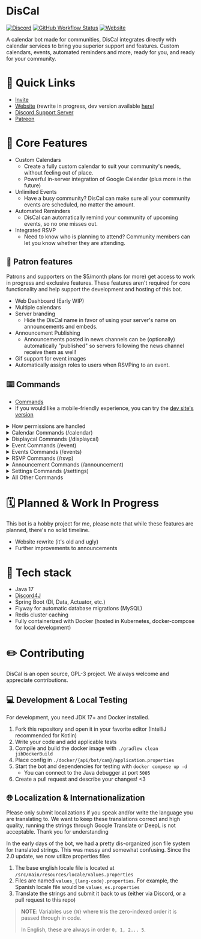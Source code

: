# DisCal
[![Discord](https://img.shields.io/discord/375357265198317579?label=DreamExposure&style=flat-square)](https://discord.gg/2TFqyuy)
[![GitHub Workflow Status](https://img.shields.io/github/actions/workflow/status/DreamExposure/DisCal-Discord-Bot/gradle.yml?branch=develop&label=Build&style=flat-square)](https://github.com/DreamExposure/DisCal-Discord-Bot/actions)
[![Website](https://img.shields.io/website?down_color=red&down_message=offline&label=Status&style=flat-square&up_message=online&url=https%3A%2F%2Fwww.discalbot.com)](https://discalbot.com/status)


A calendar bot made for communities, 
DisCal integrates directly with calendar services to bring you superior support and features.
Custom calendars, events, automated reminders and more, ready for you, and ready for your community.

# 🔗 Quick Links
- [Invite](https://discord.com/api/oauth2/authorize?client_id=265523588918935552&permissions=420979666000&scope=bot%20applications.commands)
- [Website](https://discalbot.com) (rewrite in progress, dev version available [here](https://dev.discalbot.com))
- [Discord Support Server](https://discord.gg/2TFqyuy)
- [Patreon](https://www.patreon.com/Novafox)

# 💎 Core Features
- Custom Calendars 
  - Create a fully custom calendar to suit your community's needs, without feeling out of place.
  - Powerful in-server integration of Google Calendar (plus more in the future)
- Unlimited Events
  - Have a busy community? DisCal can make sure all your community events are scheduled, no matter the amount.
- Automated Reminders
  - DisCal can automatically remind your community of upcoming events, so no one misses out.
- Integrated RSVP
  - Need to know who is planning to attend? Community members can let you know whether they are attending.


## 🎉 Patron features
Patrons and supporters on the $5/month plans (or more) get access to work in progress and exclusive features.
These features aren't required for core functionality and help support the development and hosting of this bot.

- Web Dashboard (Early WIP)
- Multiple calendars
- Server branding
  - Hide the DisCal name in favor of using your server's name on announcements and embeds.
- Announcement Publishing
  - Announcements posted in news channels can be (optionally) automatically "published" so servers following the news channel receive them as well!
- Gif support for event images
- Automatically assign roles to users when RSVPing to an event.

## ⌨️ Commands
- [Commands](https://discalbot.com/commands)
- If you would like a mobile-friendly experience, you can try the [dev site's version](https://dev.discalbot.com/commands)

<details>
<summary>How permissions are handled</summary>

DisCal uses a simple-to-understand permission scheme for handling access to commands.
- **Elevated**
  - Requires `ADMINISTRATOR` or `MANAGE_SERVER` permission nodes, or being the guild owner
- **Privileged**
  -  Requires DisCal control role (default control role is `@everyone`)
- **Everyone**
  - Everyone will always be able to access (unless commands are disabled for the channel)
- **Patron-Only**
  - Requires guild to be a patron-guild at the early access tier or higher
- **Dev-Only**
  - Only DisCal Developers are able to use these commands
</details>

<details>
<summary>Calendar Commands (/calendar)</summary>

| Command                 | Description                            | Permissions |
|-------------------------|----------------------------------------|-------------|
| `/calendar create`      | Starts the calendar creation wizard    | elevated    |
| `/calendar name`        | Sets the calendar's name               | elevated    |
| `/calendar description` | Sets the calendar's description        | elevated    |
| `/calendar timezone`    | Sets the calendar's timezone           | elevated    |
| `/calendar review`      | Displays the calendar's properties     | elevated    |
| `/calendar confirm`     | Commits the changes made in the wizard | elevated    |
| `/calendar cancel`      | Cancels the wizard                     | elevated    |
| `/calendar delete`      | Deletes the calendar                   | elevated    |
| `/calendar edit`        | Starts the calendar edit wizard        | elevated    |
</details>

<details>
<summary>Displaycal Commands (/displaycal)</summary>

| Command              | Description                                           | Permissions |
|----------------------|-------------------------------------------------------|-------------|
| `/displaycal new`    | Creates a new auto-updating calendar overview message | elevated    |
</details>

<details>
<summary>Event Commands (/event)</summary>

| Command              | Description                                         | Permissions                         |
|----------------------|-----------------------------------------------------|-------------------------------------|
| `/event view`        | Displays the event's details                        | everyone                            |
| `/event create`      | Starts the event creation wizard                    | privileged                          |
| `/event name`        | Sets the event's name                               | privileged                          |
| `/event description` | Sets the event's description                        | privileged                          |
| `/event start`       | Sets the event's start                              | privileged                          |
| `/event end`         | Sets the event's end                                | privileged                          |
| `/event color`       | Sets the event's color                              | privileged                          |
| `/event location`    | Sets the event's location                           | privileged                          |
| `/event image`       | Sets the event's image                              | privileged, gif support patron-only |
| `/event recur`       | Toggles whether the event recurs, and how it recurs | privileged                          |
| `/event review`      | Displays the event's properties                     | privileged                          |
| `/event confirm`     | Commits the changes made in the wizard              | privileged                          |
| `/event cancel`      | Cancels the wizard                                  | privileged                          |
| `/event edit`        | Starts the event edit wizard                        | privileged                          |
| `/event copy`        | Copies an existing event's details to a new event   | privileged                          |
| `/event delete`      | Deletes an event                                    | privileged                          |
</details>

<details>
<summary>Events Commands (/events)</summary>

| Command            | Description                                       | Permissions |
|--------------------|---------------------------------------------------|-------------|
| `/events upcoming` | Lists the next X upcoming events                  | everyone    |
| `/events ongoing`  | Lists the ongoing events                          | everyone    |
| `/events today`    | Lists the events occurring in the next 24 hours   | everyone    |
| `/events range`    | Lists the events found in the date range provided | everyone    |
</details>

<details>
<summary>RSVP Commands (/rsvp)</summary>

| Command        | Description                                                                                                                          | Permissions           |
|----------------|--------------------------------------------------------------------------------------------------------------------------------------|-----------------------|
| `/rsvp ontime` | RSVPs as going to the event on time                                                                                                  | everyone              |
| `/rsvp late`   | RSVPs as going to the event, but arriving late                                                                                       | everyone              |
| `/rsvp not`    | RSVPs as not going to the event                                                                                                      | everyone              |
| `/rsvp unsure` | RSVPs as unsure if you will be able to attend                                                                                        | everyone              |
| `/rsvp remove` | Removes your RSVP status from the event                                                                                              | everyone              |
| `/rsvp list`   | Lists who has RSVPed to the event                                                                                                    | everyone              |
| `/rsvp limit`  | Sets the max number of people allowed to attend. `-1` to disable the limit                                                           | privileged            |
| `/rsvp role`   | Sets the role assigned when RSVP'd to the event. `@everyone` to disable. *NOTE:* These roles are currently not automatically removed | elevated, patron-only |
</details>

<details>
<summary>Announcement Commands (/announcement)</summary>

| Command                     | Description                                                                         | Permissions             |
|-----------------------------|-------------------------------------------------------------------------------------|-------------------------|
| `/announcement create`      | Starts the announcement create wizard                                               | privileged              |
| `/announcement type`        | Sets the announcement type. Valid types: UNIVERSAL, SPECIFIC, COLOR, RECUR          | privileged              |
| `/announcement modifier`    | Sets the announcement modifier. Valid types: BEFORE (default), DURING               | privileged              |
| `/announcement event`       | Sets the announcement's event. Only needed when using SPECIFIC or RECUR types       | privileged              |
| `/announcement color`       | Sets the announcement's color. Only needed when using COLOR type                    | privileged              |
| `/announcement channel`     | Sets the channel the announcement will be posted in                                 | privileged              |
| `/announcement minutes`     | Sets the minutes before an event to announce. Added to hours                        | privileged              |
| `/announcement hours`       | Sets the hours before an event to announce. Added to minutes                        | privileged              |
| `/announcement info`        | Sets the additional info to be posted along with the event. No text input to remove | privileged              |
| `/announcement calendar`    | Sets the calendar the announcement will read from. Defaults to 1 (main calendar)    | privileged              |
| `/announcement publish`     | Toggles if the announcement should be pushed to channel subscribers                 | privileged, patron-only |
| `/announcement review`      | Displays the announcement properties in the wizard	                                 | privileged              |
| `/announcement confirm`     | Commits the changes made in the wizard	                                             | privileged              |
| `/announcement cancel`      | Cancels the announcement wizard                                                     | privileged              |
| `/announcement edit`        | Starts the announcement edit wizard                                                 | privileged              |
| `/announcement copy`        | Copies an existing announcement to a new one                                        | privileged              |
| `/announcement delete`      | Deletes an announcement                                                             | privileged              |
| `/announcement enable`      | Sets whether an announcement is enabled                                             | privileged              |
| `/announcement view`        | Displays an existing announcement's properties	                                     | everyone                |
| `/announcement list`        | Lists announcements, -1 for all                                                     | everyone                |
| `/announcement subscribe`   | Subscribes to an announcement to be pinged when it is posted                        | everyone                |
| `/announcement unsubscribe` | Unsubscribes to an announcement, to stop being pinged when it is posted             | everyone                |
</details>

<details>
<summary>Settings Commands (/settings)</summary>

| Command                         | Description                                                                       | Permissions           |
|---------------------------------|-----------------------------------------------------------------------------------|-----------------------|
| `/settings view`                | Displays the current settings for the guild                                       | elevated              |
| `/settings role`                | Sets the role required to use privileged commands                                 | elevated              |
| `/settings announcement-style`  | Changes the style announcements will be posted as                                 | elevated              |
| `/settings pause-announcements` | Allows pausing and unpausing all announcements for the guild for a period of time | elevated              |
| `/settings show-rsvp-dropdown`  | Allows showing/hiding of the "RSVP" dropdown on all announcements and event posts | elevated              |
| `/settings language`            | Changes the language the bot will use in responses                                | elevated              |
| `/settings time-format`         | Changes what format to display date/time when needed                              | elevated              |
| `/settings branding`            | Toggles between DisCal branding or the guild's name/image where possible          | elevated, patron-only |
</details>

<details>
<summary>All Other Commands</summary>

| Command         | Description                                                  | Permissions           |
|-----------------|--------------------------------------------------------------|-----------------------|
| `/discal`       | Displays information about the bot                           | everyone              |
| `/linkcal`      | Provides info and a link to view the guild's calendar        | everyone              |
| `/time`         | Displays the current time as seen by the calendar's timezone | everyone              |
| [WIP] `/addcal` | Starts the process to add a pre-existing calendar            | patron-only, dev-only |
| `help`          | Links to the commands page and documentation                 | everyone              |
</details>


# 🗓️ Planned & Work In Progress
This bot is a hobby project for me, please note that while these features are planned, there's no solid timeline.
- Website rewrite (it's old and ugly)
- Further improvements to announcements

# 🧰 Tech stack
- Java 17
- [Discord4J](https://github.com/Discord4J/DIscord4J)
- Spring Boot (DI, Data, Actuator, etc.)
- Flyway for automatic database migrations (MySQL)
- Redis cluster caching
- Fully containerized with Docker (hosted in Kubernetes, docker-compose for local development)

# ✏️ Contributing
DisCal is an open source, GPL-3 project. We always welcome and appreciate contributions.

## 💻 Development & Local Testing
For development, you need JDK 17+ and Docker installed.

1. Fork this repository and open it in your favorite editor (IntelliJ recommended for Kotlin)
2. Write your code and add applicable tests
3. Compile and build the docker image with `./gradlew clean jibDockerBuild`
4. Place config in `./docker/{api/bot/cam}/application.properties`
5. Start the bot and dependencies for testing with `docker compose up -d`
    - You can connect to the Java debugger at port `5005`
6. Create a pull request and describe your changes! <3

## 🌐 Localization & Internationalization
Please only submit localizations if you speak and/or write the language you are translating to.
We want to keep these translations correct and high quality, running the strings through Google Translate or DeepL is not acceptable.
Thank you for understanding

In the early days of the bot, we had a pretty dis-organized json file system for translated strings.
This was messy and somewhat confusing. Since the 2.0 update, we now utilize properties files

1. The base english locale file is located at `/src/main/resources/locale/values.properties`
2. Files are named `values_{lang-code}.properties`. For example, the Spanish locale file would be `values_es.properties`
3. Translate the strings and submit it back to us (either via Discord, or a pull request to this repo)

> **NOTE**: Variables use `{N}` where `N` is the zero-indexed order it is passed through in code.
>
> In English, these are always in order `0, 1, 2... 5`.
